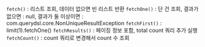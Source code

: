 `fetch()` : 리스트 조회, 데이터 없으면 빈 리스트 반환
`fetchOne()` : 단 건 조회, 결과가 없으면 : null, 결과가 둘 이상이면 : com.querydsl.core.NonUniqueResultException
`fetchFirst()` : limit(1).fetchOne()
`fetchResults()` : 페이징 정보 포함, total count 쿼리 추가 실행
`fetchCount()` : count 쿼리로 변경해서 count 수 조회